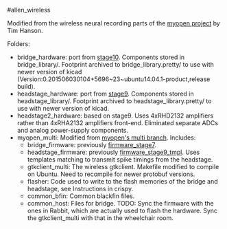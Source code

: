 #allen_wireless

Modified from the wireless neural recording parts of the [myopen project](https://github.com/tlh24/myopen) by Tim Hanson.

Folders:

* bridge_hardware: port from [stage10](https://github.com/tlh24/myopen/tree/master/emg_dsp/stage10). Components  stored in bridge_library/. Footprint archived to bridge_library.pretty/ to use with newer version of kicad (Version:0.201506030104+5696~23~ubuntu14.04.1-product,release build).
* headstage_hardware: port from [stage9](https://github.com/tlh24/myopen/tree/master/emg_dsp/stage9). Components stored in headstage_library/. Footprint archived to headstage_library.pretty/ to use with newer version of kicad.
* headstage2_hardware: based on stage9. Uses 4xRHD2132 amplifiers rather than 4xRHA2132 amplifiers front-end. Eliminated separate ADCs and analog power-supply components.
* myopen_multi: Modified from [myopen's multi branch](https://github.com/tlh24/myopen/tree/multi). Includes:
    * bridge_firmware: previously [firmware_stage7](https://github.com/tlh24/myopen/tree/mutli/firmware_stage7).
    * headstage_firmware: previously [firmware_stage9_tmpl](https://github.com/tlh24/myopen/tree/multi/firmware_stage9_tmpl). Uses templates matching to transmit spike timings from the headstage.
    * gtkclient_multi: The wireless gtkclient. Makefile modified to compile on Ubuntu. Need to recompile for newer protobuf versions.
    * flasher: Code used to write to the flash memories of the bridge and headstage, see Instructions in crispy.
    * common_bfin: Common blackfin files.
    * common_host: Files for bridge.
    TODO: Sync the firmware with the ones in Rabbit, which are actually used to flash the hardware. Sync the gtkclient_multi with that in the wheelchair room.
